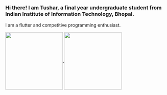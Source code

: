 ### Hi there! I am Tushar, a final year undergraduate student from Indian Institute of Information Technology, Bhopal.
I am a flutter and competitive programming enthusiast.




<a href="https://github.com/TusharGupta05/TusharGupta05/blob/main/README.md">
  <img height="180em" align="center" src="https://github-readme-stats.vercel.app/api?username=tushargupta05&count_private=true&show_icons=true&theme=radical" />
</a>
<a href="https://github.com/TusharGupta05/TusharGupta05/blob/main/README.md">
  <img height="180em" align="center" src="https://github-readme-stats-nine-red.vercel.app/api/top-langs/?username=TusharGupta05&layout=compact&langs_count=8&theme=radical" />
</a>


<!--
**TusharGupta05/TusharGupta05** is a ✨ _special_ ✨ repository because its `README.md` (this file) appears on your GitHub profile.

Here are some ideas to get you started:

- 🔭 I’m currently working on ...
- 🌱 I’m currently learning ...
- 👯 I’m looking to collaborate on ...
- 🤔 I’m looking for help with ...
- 💬 Ask me about ...
- 📫 How to reach me: ...
- 😄 Pronouns: ...
- ⚡ Fun fact: ...
-->

